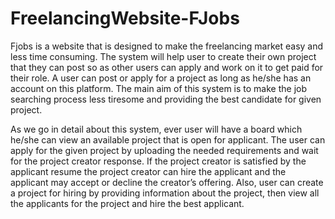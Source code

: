 # FreelancingWebsite-FJobs

Fjobs is a website that is designed to make the freelancing market easy and less time consuming. The system will help user to create their 
own project that they can post so as other users can apply and work on it to get paid for their role. A user can post or apply for 
a project as long as he/she has an account on this platform. The main aim of this system is to make the job searching process less tiresome 
and providing the best candidate for given project. 

As we go in detail about this system, ever user will have a board which he/she can view an available project that is open for applicant. 
The user can apply for the given project by uploading the needed requirements and wait for the project creator response. If the project 
creator is satisfied by the applicant resume the project creator can hire the applicant and the applicant may accept or decline the 
creator’s offering. Also, user can create a project for hiring by providing information about the project, then view all the applicants 
for the project and hire the best applicant.
